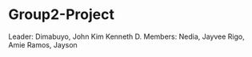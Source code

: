 # Group2-Project
Leader: Dimabuyo, John Kim Kenneth D.
Members: Nedia, Jayvee
         Rigo, Amie
         Ramos, Jayson

